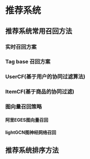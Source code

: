 # 推荐系统

## 推荐系统常用召回方法

### 实时召回方案

### Tag base 召回方案

### UserCF(基于用户的协同过滤算法)

### ItemCF(基于商品的协同过滤)

### 图向量召回策略

#### 阿里EGES图向量召回

#### lightGCN图神经网络召回


## 推荐系统排序方法

##    